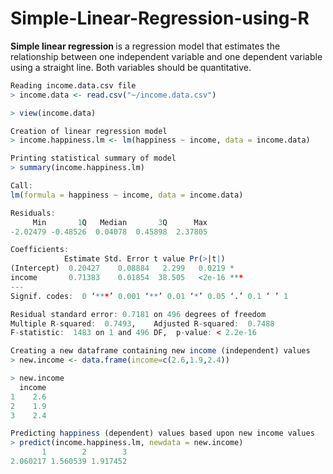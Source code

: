 # Simple-Linear-Regression-using-R

<b> Simple linear regression </b> is a regression model that estimates the relationship between one independent variable and one dependent variable using a straight line. Both variables should be quantitative.

``` r
Reading income.data.csv file
> income.data <- read.csv("~/income.data.csv")

> view(income.data)

Creation of linear regression model
> income.happiness.lm <- lm(happiness ~ income, data = income.data)

Printing statistical summary of model
> summary(income.happiness.lm)

Call:
lm(formula = happiness ~ income, data = income.data)

Residuals:
     Min       1Q   Median       3Q      Max 
-2.02479 -0.48526  0.04078  0.45898  2.37805 

Coefficients:
            Estimate Std. Error t value Pr(>|t|)    
(Intercept)  0.20427    0.08884   2.299   0.0219 *  
income       0.71383    0.01854  38.505   <2e-16 ***
---
Signif. codes:  0 ‘***’ 0.001 ‘**’ 0.01 ‘*’ 0.05 ‘.’ 0.1 ‘ ’ 1

Residual standard error: 0.7181 on 496 degrees of freedom
Multiple R-squared:  0.7493,	Adjusted R-squared:  0.7488 
F-statistic:  1483 on 1 and 496 DF,  p-value: < 2.2e-16

Creating a new dataframe containing new income (independent) values
> new.income <- data.frame(income=c(2.6,1.9,2.4))

> new.income
  income
1    2.6
2    1.9
3    2.4

Predicting happiness (dependent) values based upon new income values
> predict(income.happiness.lm, newdata = new.income)
       1        2        3 
2.060217 1.560539 1.917452 
 ```
